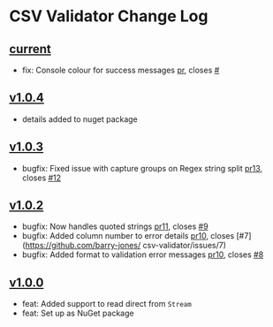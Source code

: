 # CSV Validator Change Log

## [current](https://github.com/barry-jones/csv-validator/)

* fix: Console colour for success messages [pr](https://github.com/barry-jones/csv-validator/pull/16), closes [#](https://github.com/barry-jones/csv-validator/issues/9)

## [v1.0.4](https://github.com/barry-jones/csv-validator/releases/tag/v1.0.4)

* details added to nuget package

## [v1.0.3](https://github.com/barry-jones/csv-validator/releases/tag/v1.0.3)

* bugfix: Fixed issue with capture groups on Regex string split [pr13](https://github.com/barry-jones/csv-validator/pull/13), closes [#12](https://github.com/barry-jones/csv-validator/issues/12)

## [v1.0.2](https://github.com/barry-jones/csv-validator/releases/tag/v1.0.2)

* bugfix: Now handles quoted strings [pr11](https://github.com/barry-jones/csv-validator/pull/11), closes [#9](https://github.com/barry-jones/csv-validator/issues/9)
* bugfix: Added column number to error details [pr10](https://github.com/barry-jones/csv-validator/pull/10), closes [#7](https://github.com/barry-jones/
csv-validator/issues/7)
* bugfix: Added format to validation error messages [pr10](https://github.com/barry-jones/csv-validator/pull/10), closes [#8](https://github.com/barry-jones/csv-validator/issues/8)

## [v1.0.0](https://github.com/barry-jones/csv-validator/releases/tag/v1.0.0)

* feat: Added support to read direct from `Stream`
* feat: Set up as NuGet package